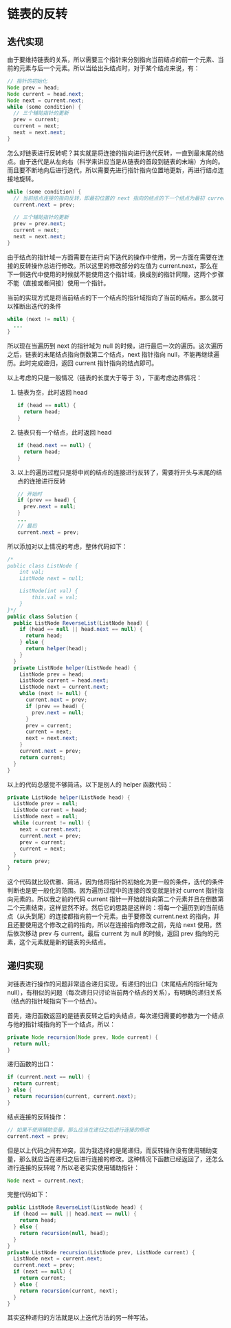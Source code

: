 # 链表的反转




## 迭代实现

由于要维持链表的关系，所以需要三个指针来分别指向当前结点的前一个元素、当前的元素与后一个元素。所以当给出头结点时，对于某个结点来说，有：

```java
// 指针的初始化
Node prev = head;
Node current = head.next;
Node next = current.next;
while (some condition) {
  // 三个辅助指针的更新
  prev = current;
  current = next;
  next = next.next;
}
```

怎么对链表进行反转呢？其实就是将连接的指向进行迭代反转，一直到最末尾的结点。由于迭代是从左向右（科学来讲应当是从链表的首段到链表的末端）方向的。而且要不断地向后进行迭代，所以需要先进行指针指向位置地更新，再进行结点连接地旋转。

```java
while (some condition) {
  // 当前结点连接的指向反转，即最初位置的 next 指向的结点的下一个结点为最初 current 指针指向的结点
  current.next = prev;
  
  // 三个辅助指针的更新
  prev = prev.next;
  current = next;
  next = next.next;
}
```

由于结点的指针域一方面需要在进行向下迭代的操作中使用，另一方面在需要在连接的反转操作总进行修改。所以这里的修改部分的左值为 current.next，那么在下一侧迭代中使用的时候就不能使用这个指针域，换成别的指针同理，这两个步骤不能（直接或者间接）使用一个指针。

当前的实现方式是将当前结点的下一个结点的指针域指向了当前的结点。那么就可以推断出迭代的条件

```java
while (next != null) {
  ...
}
```

所以现在当遍历到 next 的指针域为 null 的时候，进行最后一次的遍历。这次遍历之后，链表的末尾结点指向倒数第二个结点，next 指针指向 null，不能再继续遍历。此时完成递归，返回 current 指针指向的结点即可。

以上考虑的只是一般情况（链表的长度大于等于 3），下面考虑边界情况：

1. 链表为空，此时返回 head

   ```java
   if (head == null) {
     return head;
   }
   ```

2. 链表只有一个结点，此时返回 head

   ```java
   if (head.next == null) {
     return head;
   }
   ```

3. 以上的遍历过程只是将中间的结点的连接进行反转了，需要将开头与末尾的结点的连接进行反转

   ```java
   // 开始时
   if (prev == head) {
     prev.next = null;
   }
   ...
   // 最后
   current.next = prev;
   ```

所以添加对以上情况的考虑，整体代码如下：

```java
/*
public class ListNode {
    int val;
    ListNode next = null;

    ListNode(int val) {
        this.val = val;
    }
}*/
public class Solution {
  public ListNode ReverseList(ListNode head) {
    if (head == null || head.next == null) {
      return head;
    } else {
      return helper(head);
    }
  }
  private ListNode helper(ListNode head) {
    ListNode prev = head;
    ListNode current = head.next;
    ListNode next = current.next;
    while (next != null) {
      current.next = prev;
      if (prev == head) {
        prev.next = null;
      }
      prev = current;
      current = next;
      next = next.next;
    }
    current.next = prev;
    return current;
  }
}
```

以上的代码总感觉不够简洁。以下是别人的 helper 函数代码：

```java
private ListNode helper(ListNode head) {
  ListNode prev = null;
  ListNode current = head;
  ListNode next = null;
  while (current != null) {
    next = current.next;
    current.next = prev;
    prev = current;
    current = next;
  }
  return prev;
}
```

这个代码就比较优雅、简洁，因为他将指针的初始化为更一般的条件，迭代的条件判断也是更一般化的范围。因为遍历过程中的连接的改变就是针对 current 指针指向元素的。所以我之前的代码 current 指针一开始就指向第二个元素并且在倒数第二个元素结束，这样显然不好。然后它的思路是这样的：将每一个遍历到的当前结点（从头到尾）的连接都指向前一个元素。由于要修改 current.next 的指向，并且还要使用这个修改之前的指向，所以在连接指向修改之前，先给 next 使用。然后依次移动 prev 与 current。最后 current 为 null 的时候，返回 prev 指向的元素，这个元素就是新的链表的头结点。



## 递归实现

对链表进行操作的问题非常适合递归实现，有递归的出口（末尾结点的指针域为 null），有相似的问题（每次递归只讨论当前两个结点的关系），有明确的递归关系（结点的指针域指向下一个结点）。

首先，递归函数返回的是链表反转之后的头结点，每次递归需要的参数为一个结点与他的指针域指向的下一个结点，所以：

```java
private Node recursion(Node prev, Node current) {
  return null;
}
```

递归函数的出口：

```java
if (current.next == null) {
  return current;
} else {
  return recursion(current, current.next);
}
```

结点连接的反转操作：

```java
// 如果不使用辅助变量，那么应当在递归之后进行连接的修改
current.next = prev;
```

但是以上代码之间有冲突，因为我选择的是尾递归，而反转操作没有使用辅助变量，那么就应当在递归之后进行连接的修改。这种情况下函数已经返回了，还怎么进行连接的反转呢？所以老老实实使用辅助指针：

```java
Node next = current.next;
```

完整代码如下：

```java
public ListNode ReverseList(ListNode head) {
  if (head == null || head.next == null) {
    return head;
  } else {
    return recursion(null, head);
  }
}
private ListNode recursion(ListNode prev, ListNode current) {
  ListNode next = current.next;
  current.next = prev;
  if (next == null) {
    return current;
  } else {
    return recursion(current, next);
  }
}
```

其实这种递归的方法就是以上迭代方法的另一种写法。